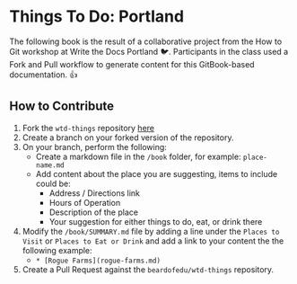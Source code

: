 # Things To Do: Portland

The following book is the result of a collaborative project from the How to Git workshop at Write the Docs Portland :bird:. Participants in the class used a Fork and Pull workflow to generate content for this GitBook-based documentation. :+1:

## How to Contribute
1. Fork the `wtd-things` repository [here](https://github.com/beardofedu/wtd-things)
2. Create a branch on your forked version of the repository.
3. On your branch, perform the following:
   - Create a markdown file in the `/book` folder, for example: `place-name.md`
   - Add content about the place you are suggesting, items to include could be:
     - Address / Directions link
     - Hours of Operation
     - Description of the place
     - Your suggestion for either things to do, eat, or drink there
4. Modify the `/book/SUMMARY.md` file by adding a line under the `Places to Visit` or `Places to Eat or Drink` and add a link to your content the the following example:
   -   `* [Rogue Farms](rogue-farms.md)`
 5. Create a Pull Request against the `beardofedu/wtd-things` repository.
 
